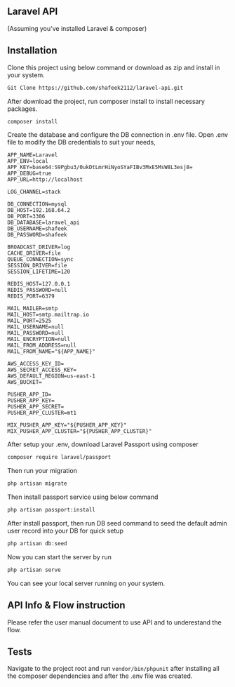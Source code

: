 ## Laravel API 

(Assuming you've installed Laravel & composer)

## Installation

Clone this project using below command or download as zip and install in your 
system.
```bash
Git Clone https://github.com/shafeek2112/laravel-api.git
```

After download the project, run composer install to install necessary packages.
```bash
composer install
```

Create the database and configure the DB connection in .env file. Open .env file to modify the DB credentials to suit your needs, 

```
APP_NAME=Laravel
APP_ENV=local
APP_KEY=base64:S9Pgbu3/0ukDtLmrHiNyoSYaFIBv3MxE5MsW8L3esj8=
APP_DEBUG=true
APP_URL=http://localhost

LOG_CHANNEL=stack

DB_CONNECTION=mysql
DB_HOST=192.168.64.2
DB_PORT=3306
DB_DATABASE=laravel_api
DB_USERNAME=shafeek
DB_PASSWORD=shafeek

BROADCAST_DRIVER=log
CACHE_DRIVER=file
QUEUE_CONNECTION=sync
SESSION_DRIVER=file
SESSION_LIFETIME=120

REDIS_HOST=127.0.0.1
REDIS_PASSWORD=null
REDIS_PORT=6379

MAIL_MAILER=smtp
MAIL_HOST=smtp.mailtrap.io
MAIL_PORT=2525
MAIL_USERNAME=null
MAIL_PASSWORD=null
MAIL_ENCRYPTION=null
MAIL_FROM_ADDRESS=null
MAIL_FROM_NAME="${APP_NAME}"

AWS_ACCESS_KEY_ID=
AWS_SECRET_ACCESS_KEY=
AWS_DEFAULT_REGION=us-east-1
AWS_BUCKET=

PUSHER_APP_ID=
PUSHER_APP_KEY=
PUSHER_APP_SECRET=
PUSHER_APP_CLUSTER=mt1

MIX_PUSHER_APP_KEY="${PUSHER_APP_KEY}"
MIX_PUSHER_APP_CLUSTER="${PUSHER_APP_CLUSTER}"
```

After setup your .env, download Laravel Passport using composer
```bash
composer require laravel/passport
```
Then run your migration

```bash
php artisan migrate
```

Then install passport service using below command 
```bash
php artisan passport:install
```

After install passport, then run DB seed command to seed the default admin user record into your DB for quick setup

```bash
php artisan db:seed
```

Now you can start the server by run 
```bash
php artisan serve
```

You can see your local server running on your system.

## API Info & Flow instruction

Please refer the user manual document to use API and to underestand the flow.


## Tests

Navigate to the project root and run `vendor/bin/phpunit` after installing all the composer dependencies and after the .env file was created.
